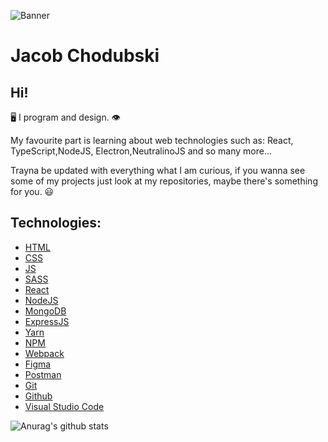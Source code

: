 ![Banner](https://user-images.githubusercontent.com/76601113/151618573-f64ef3b6-9a46-4aa9-afc4-8934fca70c7f.png)

# Jacob Chodubski

## Hi!
🖥️ I program and design. 👁️

My favourite part is learning about web technologies such as: React, TypeScript,NodeJS, Electron,NeutralinoJS and so many more...


Trayna be updated with everything what I am curious, if you wanna see some of my projects just look at my repositories, maybe there's something for you. 😃

## Technologies:
<ul>
  <li><a href="https://www.w3.org/html/">HTML</a></li>
  <li><a href="https://www.w3.org/Style/CSS/Overview.en.html">CSS</a></li>
  <li><a href="https://www.ecma-international.org/publications-and-standards/standards/ecma-262/">JS</a></li>
  <li><a href="https://sass-lang.com/">SASS</a></li>
  <li><a href="https://reactjs.org/">React</a></li>
  <li><a href="https://nodejs.org/">NodeJS</a></li>
  <li><a href="http://mongodb.com/">MongoDB</a></li>
  <li><a href="https://expressjs.com/">ExpressJS</a></li>
  <li><a href="https://classic.yarnpkg.com/lang/en/docs/cli/">Yarn</a></li>
  <li><a href="https://npmjs.com/">NPM</a></li>
  <li><a href="https://webpack.js.org/">Webpack</a></li>
  <li><a href="https://figma.com/">Figma</a></li>
  <li><a href="https://www.postman.com/">Postman</a></li>
  <li><a href="https://git-scm.com/downloads">Git</a></li>
  <li><a href="https://github.com">Github</a></li>
  <li><a href="https://code.visualstudio.com/">Visual Studio Code</a></li>
</ul>

![Anurag's github stats](https://github-readme-stats.vercel.app/api?username=kosatv&show_icons=true&theme=tokyonight)

